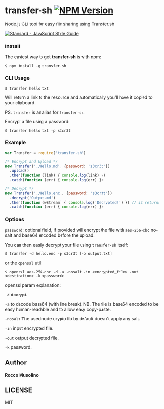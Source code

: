 # transfer-sh [![NPM Version](https://img.shields.io/npm/v/transfer-sh.svg)](https://www.npmjs.com/package/transfer-sh)
Node.js CLI tool for easy file sharing using Transfer.sh

[![Standard - JavaScript Style Guide](https://cdn.rawgit.com/feross/standard/master/badge.svg)](https://github.com/feross/standard)


### Install

The easiest way to get **transfer-sh** is with npm:

    $ npm install -g transfer-sh

### CLI Usage

    $ transfer hello.txt

Will return a link to the resource and automatically you'll have it copied to your clipboard.

PS. <code>transfer</code> is an alias for <code>transfer-sh</code>.

Encrypt a file using a password:

    $ transfer hello.txt -p s3cr3t

### Example

```javascript
var Transfer = require('transfer-sh')

/* Encrypt and Upload */
new Transfer('./Hello.md', {password: 's3cr3t'})
  .upload()
  .then(function (link) { console.log(link) })
  .catch(function (err) { console.log(err) })

/* Decrypt */
new Transfer('./Hello.enc', {password: 's3cr3t'})
  .decrypt('Output.md')
  .then(function (wStream) { console.log('Decrypted!') }) // it returns a writableStream
  .catch(function (err) { console.log(err) })

```

### Options

`password`: optional field, if provided will encrypt the file with `aes-256-cbc` no-salt and base64 encoded before the upload.

You can then easily decrypt your file using `transfer-sh` itself:

    $ transfer -d hello.enc -p s3cr3t [-o output.txt]

or the `openssl` util:

    $ openssl aes-256-cbc -d -a -nosalt -in <encrypted_file> -out <destination> -k <password>

openssl param explanation:

`-d` decrypt.

`-a` to decode base64 (with line break). NB. The file is base64 encoded to be easy human-readable and to allow easy copy-paste.

`-nosalt` The used node crypto lib by default doesn't apply any salt.

`-in` input encrypted file.

`-out` output decrypted file.

`-k` password.

## Author

#### Rocco Musolino

## LICENSE

MIT
